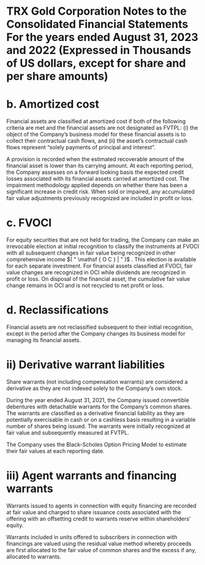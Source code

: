 # TRX Gold Corporation Notes to the Consolidated Financial Statements For the years ended August 31, 2023 and 2022 (Expressed in Thousands of US dollars, except for share and per share amounts)  

# b. Amortized cost  

Financial assets are classified at amortized cost if both of the following criteria are met and the financial assets are not designated as FVTPL: (i) the object of the Company’s business model for these financial assets is to collect their contractual cash flows, and (ii) the asset’s contractual cash flows represent “solely payments of principal and interest”.  

A provision is recorded when the estimated recoverable amount of the financial asset is lower than its carrying amount. At each reporting period, the Company assesses on a forward looking basis the expected credit losses associated with its financial assets carried at amortized cost. The impairment methodology applied depends on whether there has been a significant increase in credit risk. When sold or impaired, any accumulated fair value adjustments previously recognized are included in profit or loss.  

# c. FVOCI  

For equity securities that are not held for trading, the Company can make an irrevocable election at initial recognition to classify the instruments at FVOCI with all subsequent changes in fair value being recognized in other comprehensive income $( " \mathsf { O C } | " )$ . This election is available for each separate investment. For financial assets classified at FVOCI, fair value changes are recognized in OCI while dividends are recognized in profit or loss. On disposal of the financial asset, the cumulative fair value change remains in OCI and is not recycled to net profit or loss.  

# d. Reclassifications  

Financial assets are not reclassified subsequent to their initial recognition, except in the period after the Company changes its business model for managing its financial assets.  

# ii) Derivative warrant liabilities  

Share warrants (not including compensation warrants) are considered a derivative as they are not indexed solely to the Company’s own stock.  

During the year ended August 31, 2021, the Company issued convertible debentures with detachable warrants for the Company’s common shares. The warrants are classified as a derivative financial liability as they are potentially exercisable in cash or on a cashless basis resulting in a variable number of shares being issued. The warrants were initially recognized at fair value and subsequently measured at FVTPL.  

The Company uses the Black-Scholes Option Pricing Model to estimate their fair values at each reporting date.  

# iii) Agent warrants and financing warrants  

Warrants issued to agents in connection with equity financing are recorded at fair value and charged to share issuance costs associated with the offering with an offsetting credit to warrants reserve within shareholders’ equity.  

Warrants included in units offered to subscribers in connection with financings are valued using the residual value method whereby proceeds are first allocated to the fair value of common shares and the excess if any, allocated to warrants.  